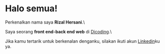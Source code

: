 # Halo semua! 

Perkenalkan nama saya **Rizal Hersani**.\

Saya seorang **front end-back end web** di [Dicoding](https://www.dicoding.com/).\


Jika kamu tertarik untuk berkenalan denganku, silakan ikuti akun [Linkedin](https://www.linkedin.com/in/rizal-hersani-37a38a226/)ku ya.


